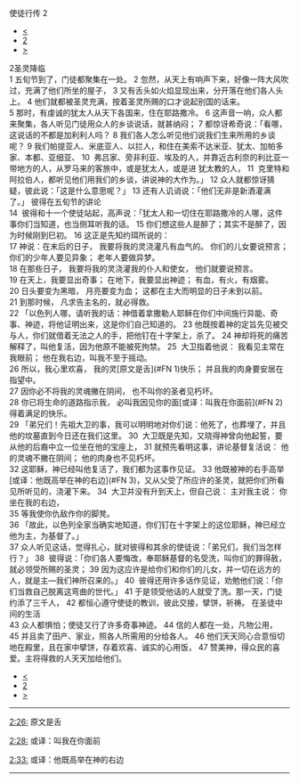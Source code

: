 ﻿





 使徒行传 2




* [<](bible/ACT01.md)
* [2](bible/ACT.md)
* [>](bible/ACT03.md)



 
2圣灵降临  
1 五旬节到了，门徒都聚集在一处。 
2 忽然，从天上有响声下来，好像一阵大风吹过，充满了他们所坐的屋子， 
3 又有舌头如火焰显现出来，分开落在他们各人头上。 
4 他们就都被圣灵充满，按着圣灵所赐的口才说起别国的话来。  
5 那时，有虔诚的犹太人从天下各国来，住在耶路撒冷。 
6 这声音一响，众人都来聚集，各人听见门徒用众人的乡谈说话，就甚纳闷； 
7 都惊讶希奇说：「看哪，这说话的不都是加利利人吗？ 
8 我们各人怎么听见他们说我们生来所用的乡谈呢？ 
9 我们帕提亚人、米底亚人、以拦人，和住在美索不达米亚、犹太、加帕多家、本都、亚细亚、 
10  弗吕家、旁非利亚、埃及的人，并靠近古利奈的利比亚一带地方的人，从罗马来的客旅中，或是犹太人，或是进 犹太教的人， 
11  克里特和阿拉伯人，都听见他们用我们的乡谈，讲说神的大作为。」 
12 众人就都惊讶猜疑，彼此说：「这是什么意思呢？」 
13 还有人讥诮说：「他们无非是新酒灌满了。」 彼得在五旬节的讲论  
14  彼得和十一个使徒站起，高声说：「犹太人和一切住在耶路撒冷的人哪，这件事你们当知道，也当侧耳听我的话。 
15 你们想这些人是醉了；其实不是醉了，因为时候刚到巳初。 
16 这正是先知约珥所说的：  
17 神说：在末后的日子， 我要将我的灵浇灌凡有血气的。 你们的儿女要说预言； 你们的少年人要见异象； 老年人要做异梦。  
18 在那些日子， 我要将我的灵浇灌我的仆人和使女， 他们就要说预言。  
19 在天上，我要显出奇事； 在地下，我要显出神迹； 有血，有火，有烟雾。  
20 日头要变为黑暗， 月亮要变为血； 这都在主大而明显的日子未到以前。  
21 到那时候， 凡求告主名的，就必得救。  
22 「以色列人哪，请听我的话：神借着拿撒勒人耶稣在你们中间施行异能、奇事、神迹，将他证明出来，这是你们自己知道的。 
23 他既按着神的定旨先见被交与人，你们就借着无法之人的手，把他钉在十字架上，杀了。 
24 神却将死的痛苦解释了，叫他复活，因为他原不能被死拘禁。 
25  大卫指着他说： 我看见主常在我眼前； 他在我右边，叫我不至于摇动。  
26 所以，我心里欢喜， 我的灵[原文是舌](#FN
1)快乐； 并且我的肉身要安居在指望中。  
27 因你必不将我的灵魂撇在阴间， 也不叫你的圣者见朽坏。  
28 你已将生命的道路指示我， 必叫我因见你的面[或译：叫我在你面前](#FN
2) 得着满足的快乐。  
29 「弟兄们！先祖大卫的事，我可以明明地对你们说：他死了，也葬埋了，并且他的坟墓直到今日还在我们这里。 
30  大卫既是先知，又晓得神曾向他起誓，要从他的后裔中立一位坐在他的宝座上， 
31 就预先看明这事，讲论基督复活说： 他的灵魂不撇在阴间； 他的肉身也不见朽坏。  
32 这耶稣，神已经叫他复活了，我们都为这事作见证。 
33 他既被神的右手高举[或译：他既高举在神的右边](#FN
3)，又从父受了所应许的圣灵，就把你们所看见所听见的，浇灌下来。 
34  大卫并没有升到天上，但自己说： 主对我主说： 你坐在我的右边，  
35 等我使你仇敌作你的脚凳。  
36 「故此，以色列全家当确实地知道，你们钉在十字架上的这位耶稣，神已经立他为主，为基督了。」  
37 众人听见这话，觉得扎心，就对彼得和其余的使徒说：「弟兄们，我们当怎样行？」 
38  彼得说：「你们各人要悔改，奉耶稣基督的名受洗，叫你们的罪得赦，就必领受所赐的圣灵； 
39 因为这应许是给你们和你们的儿女，并一切在远方的人，就是主—我们神所召来的。」 
40  彼得还用许多话作见证，劝勉他们说：「你们当救自己脱离这弯曲的世代。」 
41 于是领受他话的人就受了洗。那一天，门徒约添了三千人， 
42 都恒心遵守使徒的教训，彼此交接，擘饼，祈祷。 在圣徒中间的生活  
43 众人都惧怕；使徒又行了许多奇事神迹。 
44 信的人都在一处，凡物公用， 
45 并且卖了田产、家业，照各人所需用的分给各人。 
46 他们天天同心合意恒切地在殿里，且在家中擘饼，存着欢喜、诚实的心用饭， 
47 赞美神，得众民的喜爱。主将得救的人天天加给他们。 
* [<](bible/ACT01.md)
* [2](bible/ACT.md)
* [>](bible/ACT03.md)





---


[2:26:](#V26)
原文是舌


[2:28:](#V28)
或译：叫我在你面前


[2:33:](#V33)
或译：他既高举在神的右边




---









